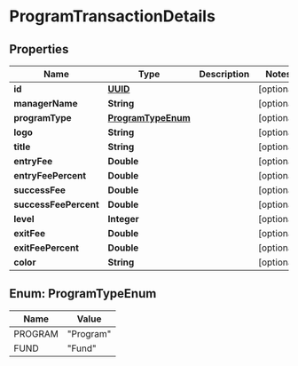 
# ProgramTransactionDetails

## Properties
Name | Type | Description | Notes
------------ | ------------- | ------------- | -------------
**id** | [**UUID**](UUID.md) |  |  [optional]
**managerName** | **String** |  |  [optional]
**programType** | [**ProgramTypeEnum**](#ProgramTypeEnum) |  |  [optional]
**logo** | **String** |  |  [optional]
**title** | **String** |  |  [optional]
**entryFee** | **Double** |  |  [optional]
**entryFeePercent** | **Double** |  |  [optional]
**successFee** | **Double** |  |  [optional]
**successFeePercent** | **Double** |  |  [optional]
**level** | **Integer** |  |  [optional]
**exitFee** | **Double** |  |  [optional]
**exitFeePercent** | **Double** |  |  [optional]
**color** | **String** |  |  [optional]


<a name="ProgramTypeEnum"></a>
## Enum: ProgramTypeEnum
Name | Value
---- | -----
PROGRAM | &quot;Program&quot;
FUND | &quot;Fund&quot;



